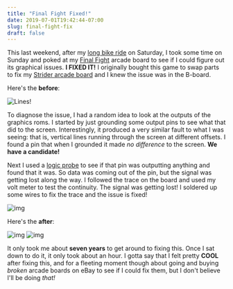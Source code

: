 ```yaml
---
title: "Final Fight Fixed!"
date: 2019-07-01T19:42:44-07:00
slug: final-fight-fix
draft: false
---
```

This last weekend, after my [long bike ride](/blog/2019/07/bike-june-2019/) on Saturday, I took some time on Sunday and poked at my [Final Fight](http://en.wikipedia.org/wiki/Final_fight) arcade board to see if I could figure out its graphical issues. **I FIXED IT!** I originally bought this game to swap parts to fix my [Strider arcade board](/blog/2012/05/strider-pcb-fixed/) and I knew the issue was in the B-board.

Here's the **before**:

![Lines!](/images/20120528-213148.jpg)

To diagnose the issue, I had a random idea to look at the outputs of the graphics roms. I started by just grounding some output pins to see what that did to the screen. Interestingly, it produced a very similar fault to what I was seeing: that is, vertical lines running through the screen at different offsets. I found a pin that when I grounded it made *no difference* to the screen. **We have a candidate!**

Next I used a [logic probe](https://en.wikipedia.org/wiki/Logic_probe) to see if that pin was outputting anything and found that it was. So data was coming out of the pin, but the signal was getting lost along the way. I followed the trace on the board and used my volt meter to test the continuity. The signal was getting lost! I soldered up some wires to fix the trace and the issue is fixed!

![img](/images/IMG_1167.jpg)

Here's the **after**:

![img](/images/IMG_1169.jpg)
![img](/images/IMG_1173.jpg)

It only took me about **seven years** to get around to fixing this. Once I sat down to do it, it only took about an hour. I gotta say that I felt pretty **COOL** after fixing this, and for a fleeting moment though about going and buying *broken* arcade boards on eBay to see if I could fix them, but I don't believe I'll be doing *that!*
